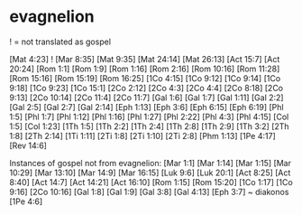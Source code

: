 # evagnelion

! = not translated as gospel



[Mat 4:23]
! [Mar 8:35]
[Mat 9:35]
[Mat 24:14]
[Mat 26:13]
[Act 15:7]
[Act 20:24]
[Rom 1:1]
[Rom 1:9]
[Rom 1:16]
[Rom 2:16]
[Rom 10:16]
[Rom 11:28]
[Rom 15:16]
[Rom 15:19]
[Rom 16:25]
[1Co 4:15]
[1Co 9:12]
[1Co 9:14]
[1Co 9:18]
[1Co 9:23]
[1Co 15:1]
[2Co 2:12]
[2Co 4:3]
[2Co 4:4]
[2Co 8:18]
[2Co 9:13]
[2Co 10:14]
[2Co 11:4]
[2Co 11:7]
[Gal 1:6]
[Gal 1:7]
[Gal 1:11]
[Gal 2:2]
[Gal 2:5]
[Gal 2:7]
[Gal 2:14]
[Eph 1:13]
[Eph 3:6]
[Eph 6:15]
[Eph 6:19]
[Phl 1:5]
[Phl 1:7]
[Phl 1:12]
[Phl 1:16]
[Phl 1:27]
[Phl 2:22]
[Phl 4:3]
[Phl 4:15]
[Col 1:5]
[Col 1:23]
[1Th 1:5]
[1Th 2:2]
[1Th 2:4]
[1Th 2:8]
[1Th 2:9]
[1Th 3:2]
[2Th 1:8]
[2Th 2:14]
[1Ti 1:11]
[2Ti 1:8]
[2Ti 1:10]
[2Ti 2:8]
[Phm 1:13]
[1Pe 4:17]
[Rev 14:6]


Instances of gospel not from evagnelion:
[Mar 1:1]
[Mar 1:14]
[Mar 1:15]
[Mar 10:29]
[Mar 13:10]
[Mar 14:9]
[Mar 16:15]
[Luk 9:6]
[Luk 20:1]
[Act 8:25]
[Act 8:40]
[Act 14:7]
[Act 14:21]
[Act 16:10]
[Rom 1:15]
[Rom 15:20]
[1Co 1:17]
[1Co 9:16]
[2Co 10:16]
[Gal 1:8]
[Gal 1:9]
[Gal 3:8]
[Gal 4:13]
[Eph 3:7] ~ diakonos
[1Pe 4:6]

